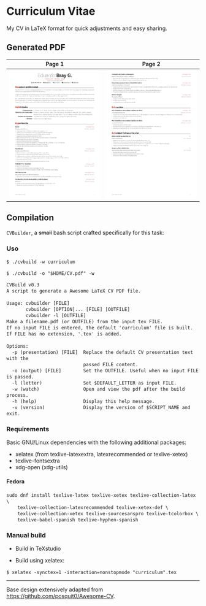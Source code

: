 # Curriculum Vitae

My CV in LaTeX format for quick adjustments and easy sharing.

## Generated PDF

|                                                   Page 1                                                   |                                                   Page 2                                                   |
| :--------------------------------------------------------------------------------------------------------: | :--------------------------------------------------------------------------------------------------------: |
| [![Download PDF](images/preview-1.png?raw=true)](curriculum.pdf?raw=true "Click to download the full PDf") | [![Download PDF](images/preview-2.png?raw=true)](curriculum.pdf?raw=true "Click to Download the full PDF") |

## Compilation

`CVBuilder`, a ~~small~~ bash script crafted specifically for this task:

### Uso

```command
$ ./cvbuild -w curriculum
```

```command
$ ./cvbuild -o "$HOME/CV.pdf" -w
```

```command
CVBuild v0.3
A script to generate a Awesome LaTeX CV PDF file.

Usage: cvbuilder [FILE]
       cvbuilder [OPTION]... [FILE] [OUTFILE]
       cvbuilder -l [OUTFILE]
Make a filename.pdf (or OUTFILE) from the input tex FILE.
If no input FILE is entered, the default 'curriculum' file is built.
If FILE has no extension, '.tex' is added.

Options:
  -p (presentation) [FILE]  Replace the default CV presentation text with the
                            passed FILE content.
  -o (output) [FILE]        Set the OUTFILE. Useful when no input FILE is passed.
  -l (letter)               Set $DEFAULT_LETTER as input FILE.
  -w (watch)                Open and view the pdf after the build process.
  -h (help)                 Display this help message.
  -v (version)              Display the version of $SCRIPT_NAME and exit.
```

### Requirements

Basic GNU/Linux dependencies with the following additional packages:

- xelatex (from texlive-latexextra, latexrecommended or texlive-xetex)
- texlive-fontsextra
- xdg-open (xdg-utils)

#### Fedora

```command
sudo dnf install texlive-latex texlive-xetex texlive-collection-latex \
    texlive-collection-latexrecommended texlive-xetex-def \
    texlive-collection-xetex texlive-sourcesanspro texlive-tcolorbox \
    texlive-babel-spanish texlive-hyphen-spanish
```

### Manual build

- Build in TeXstudio

- Build using xelatex:

```command
$ xelatex -synctex=1 -interaction=nonstopmode "curriculum".tex
```

---

Base design extensively adapted from https://github.com/posquit0/Awesome-CV.
